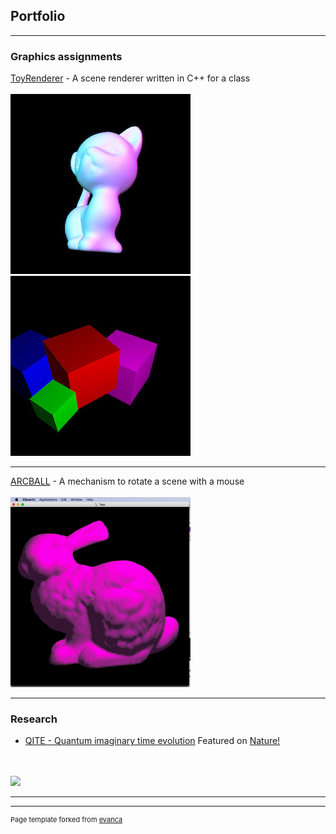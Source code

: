 ## Portfolio

---

### Graphics assignments

[ToyRenderer](https://github.com/AdrianTanTeckKeng/ToyRenderer) - A scene renderer written in C++ for a class
<br>
<br>
<img src="images/scene_kitten_Phong.jpg?raw=true"/> 
<img src="images/fourCubes_Gouraud.jpg?raw=true"/>

---
[ARCBALL](https://github.com/AdrianTanTeckKeng/ARCBALL) - A mechanism to rotate a scene with a mouse
<br>
<br>
<img src="images/moving_bunny.gif?raw=true"/>

---

### Research

- [QITE - Quantum imaginary time evolution](https://github.com/mariomotta/QITE) Featured on [Nature!](https://www.nature.com/articles/s41567-019-0709-z)
<br>
<br>
<img src="images/NaturePhysics?raw=true"/>

---


---
<p style="font-size:11px">Page template forked from <a href="https://github.com/evanca/quick-portfolio">evanca</a></p>
<!-- Remove above link if you don't want to attibute -->

